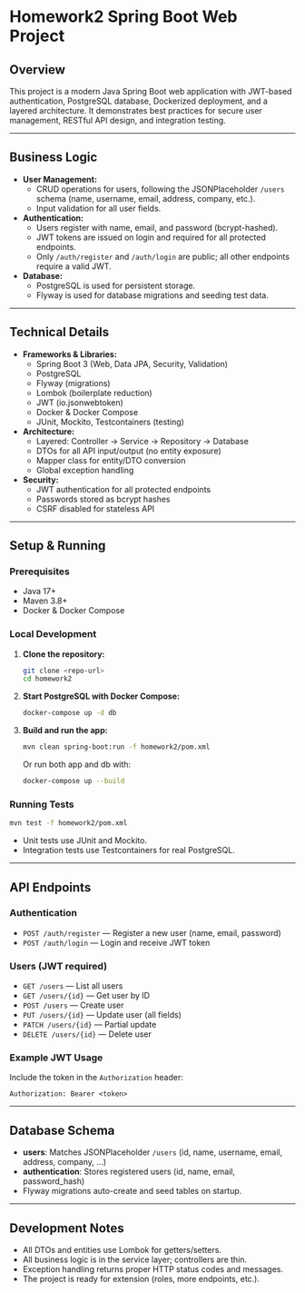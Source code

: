 # Homework2 Spring Boot Web Project

## Overview
This project is a modern Java Spring Boot web application with JWT-based authentication, PostgreSQL database, Dockerized deployment, and a layered architecture. It demonstrates best practices for secure user management, RESTful API design, and integration testing.

---

## Business Logic
- **User Management:**
  - CRUD operations for users, following the JSONPlaceholder `/users` schema (name, username, email, address, company, etc.).
  - Input validation for all user fields.
- **Authentication:**
  - Users register with name, email, and password (bcrypt-hashed).
  - JWT tokens are issued on login and required for all protected endpoints.
  - Only `/auth/register` and `/auth/login` are public; all other endpoints require a valid JWT.
- **Database:**
  - PostgreSQL is used for persistent storage.
  - Flyway is used for database migrations and seeding test data.

---

## Technical Details
- **Frameworks & Libraries:**
  - Spring Boot 3 (Web, Data JPA, Security, Validation)
  - PostgreSQL
  - Flyway (migrations)
  - Lombok (boilerplate reduction)
  - JWT (io.jsonwebtoken)
  - Docker & Docker Compose
  - JUnit, Mockito, Testcontainers (testing)
- **Architecture:**
  - Layered: Controller → Service → Repository → Database
  - DTOs for all API input/output (no entity exposure)
  - Mapper class for entity/DTO conversion
  - Global exception handling
- **Security:**
  - JWT authentication for all protected endpoints
  - Passwords stored as bcrypt hashes
  - CSRF disabled for stateless API

---

## Setup & Running

### Prerequisites
- Java 17+
- Maven 3.8+
- Docker & Docker Compose

### Local Development
1. **Clone the repository:**
   ```sh
   git clone <repo-url>
   cd homework2
   ```
2. **Start PostgreSQL with Docker Compose:**
   ```sh
   docker-compose up -d db
   ```
3. **Build and run the app:**
   ```sh
   mvn clean spring-boot:run -f homework2/pom.xml
   ```
   Or run both app and db with:
   ```sh
   docker-compose up --build
   ```

### Running Tests
```sh
mvn test -f homework2/pom.xml
```
- Unit tests use JUnit and Mockito.
- Integration tests use Testcontainers for real PostgreSQL.

---

## API Endpoints

### Authentication
- `POST /auth/register` — Register a new user (name, email, password)
- `POST /auth/login` — Login and receive JWT token

### Users (JWT required)
- `GET /users` — List all users
- `GET /users/{id}` — Get user by ID
- `POST /users` — Create user
- `PUT /users/{id}` — Update user (all fields)
- `PATCH /users/{id}` — Partial update
- `DELETE /users/{id}` — Delete user

### Example JWT Usage
Include the token in the `Authorization` header:
```
Authorization: Bearer <token>
```

---

## Database Schema
- **users**: Matches JSONPlaceholder `/users` (id, name, username, email, address, company, ...)
- **authentication**: Stores registered users (id, name, email, password_hash)
- Flyway migrations auto-create and seed tables on startup.

---

## Development Notes
- All DTOs and entities use Lombok for getters/setters.
- All business logic is in the service layer; controllers are thin.
- Exception handling returns proper HTTP status codes and messages.
- The project is ready for extension (roles, more endpoints, etc.).
